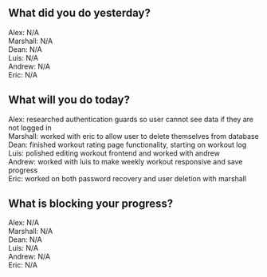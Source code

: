 ## What did you do yesterday?
Alex: N/A<br>
Marshall: N/A<br>
Dean: N/A<br>
Luis: N/A<br>
Andrew: N/A<br>
Eric: N/A<br>
## What will you do today?
Alex: researched authentication guards so user cannot see data if they are not logged in<br>
Marshall: worked with eric to allow user to delete themselves from database<br>
Dean: finished workout rating page functionality, starting on workout log<br>
Luis: polished editing workout frontend and worked with andrew<br>
Andrew: worked with luis to make weekly workout responsive and save progress<br>
Eric: worked on both password recovery and user deletion with marshall<br>
## What is blocking your progress?
Alex: N/A<br>
Marshall: N/A<br>
Dean: N/A<br>
Luis: N/A<br>
Andrew: N/A<br>
Eric: N/A<br>